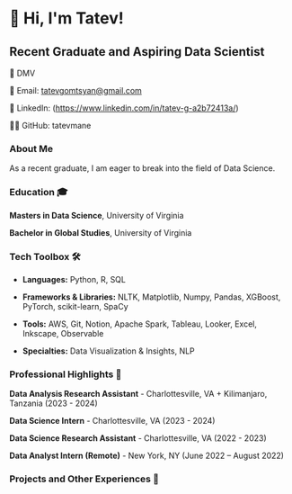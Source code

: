 # 👋 Hi, I'm Tatev!

## Recent Graduate and Aspiring Data Scientist

📍 DMV

📧 Email: tatevgomtsyan@gmail.com

🔗 LinkedIn: (https://www.linkedin.com/in/tatev-g-a2b72413a/)

👨‍💻 GitHub: tatevmane

### About Me
As a recent graduate, I am eager to break into the field of Data Science. 

### Education 🎓                                    	
**Masters in Data Science**, University of Virginia 

**Bachelor in Global Studies**, University of Virginia 

### Tech Toolbox 🛠️ 
- **Languages:** Python, R, SQL
  
- **Frameworks & Libraries:** NLTK, Matplotlib, Numpy, Pandas, XGBoost, PyTorch, scikit-learn, SpaCy
  
- **Tools:** AWS, Git, Notion, Apache Spark, Tableau, Looker, Excel, Inkscape, Observable
  
- **Specialties:** Data Visualization & Insights, NLP

### Professional Highlights 🌟
**Data Analysis Research Assistant** - Charlottesville, VA + Kilimanjaro, Tanzania (2023 - 2024)

**Data Science Intern** - Charlottesville, VA (2023 - 2024)

**Data Science Research Assistant** - Charlottesville, VA	(2022 - 2023)

**Data Analyst Intern (Remote)** - New York, NY	(June 2022 – August 2022)

### Projects and Other Experiences 📜




